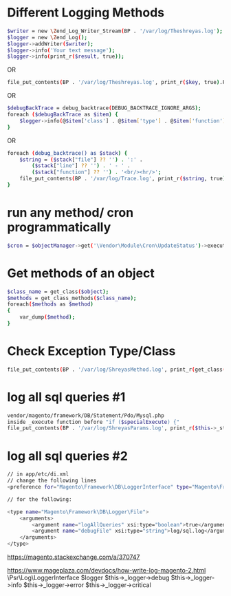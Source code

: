 # Different Logging Methods
```sh
$writer = new \Zend_Log_Writer_Stream(BP . '/var/log/Theshreyas.log');
$logger = new \Zend_Log();
$logger->addWriter($writer);
$logger->info('Your text message');
$logger->info(print_r($result, true));
```
OR
```sh
file_put_contents(BP . '/var/log/Theshreyas.log', print_r($key, true).PHP_EOL, FILE_APPEND);
```
OR
```sh
$debugBackTrace = debug_backtrace(DEBUG_BACKTRACE_IGNORE_ARGS);
foreach ($debugBackTrace as $item) {
    $logger->info(@$item['class'] . @$item['type'] . @$item['function']);
}
```
OR
```sh
foreach (debug_backtrace() as $stack) {
    $string = ($stack["file"] ?? '') . ':' .
        ($stack["line"] ?? '') . ' - ' .
        ($stack["function"] ?? '') . '<br/><hr/>';
    file_put_contents(BP . '/var/log/Trace.log', print_r($string, true) . PHP_EOL, FILE_APPEND);
}
```
# run any method/ cron programmatically
```sh
$cron = $objectManager->get('\Vendor\Module\Cron\UpdateStatus')->execute();
```
# Get methods of an object
```sh
$class_name = get_class($object);
$methods = get_class_methods($class_name);
foreach($methods as $method)
{
    var_dump($method);
}
```

# Check Exception Type/Class
```sh
file_put_contents(BP . '/var/log/ShreyasMethod.log', print_r(get_class($exception), true) . PHP_EOL, FILE_APPEND);
```

# log all sql queries #1

```sh
vendor/magento/framework/DB/Statement/Pdo/Mysql.php
inside _execute function before "if ($specialExecute) {"
file_put_contents(BP . '/var/log/ShreyasParams.log', print_r($this->_stmt->queryString, true) . PHP_EOL . (!empty($params) ? json_encode($params, true) . PHP_EOL : ''), FILE_APPEND);
```

# log all sql queries #2
```sh
// in app/etc/di.xml
// change the following lines
<preference for="Magento\Framework\DB\LoggerInterface" type="Magento\Framework\DB\Logger\LoggerProxy"/>

// for the following:

<type name="Magento\Framework\DB\Logger\File">
    <arguments>
        <argument name="logAllQueries" xsi:type="boolean">true</argument>
        <argument name="debugFile" xsi:type="string">log/sql.log</argument>
    </arguments>
</type>
```

https://magento.stackexchange.com/a/370747

https://www.mageplaza.com/devdocs/how-write-log-magento-2.html
\Psr\Log\LoggerInterface $logger
$this->_logger->debug
$this->_logger->info
$this->_logger->error
$this->_logger->critical